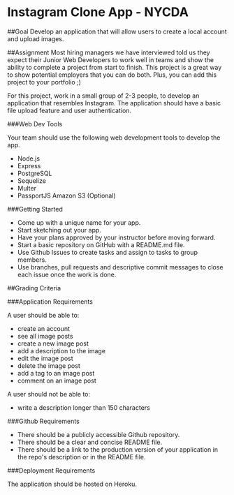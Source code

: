 # Instagram Clone App - NYCDA

##Goal
Develop an application that will allow users to create a local account and upload images.

##Assignment
Most hiring managers we have interviewed told us they expect their Junior Web Developers to work well in teams and show the ability to complete a project from start to finish. This project is a great way to show potential employers that you can do both. Plus, you can add this project to your portfolio ;)

For this project, work in a small group of 2-3 people, to develop an application that resembles Instagram. The application should have a basic file upload feature and user authentication.

###Web Dev Tools

Your team should use the following web development tools to develop the app.

* Node.js
* Express
* PostgreSQL
* Sequelize
* Multer
* PassportJS
Amazon S3 (Optional)

###Getting Started

* Come up with a unique name for your app.
* Start sketching out your app.
* Have your plans approved by your instructor before moving forward.
* Start a basic repository on GitHub with a README.md file.
* Use Github Issues to create tasks and assign to tasks to group members.
* Use branches, pull requests and descriptive commit messages to close each issue once the work is done.

##Grading Criteria

###Application Requirements

A user should be able to:

* create an account
* see all image posts
* create a new image post
* add a description to the image
* edit the image post
* delete the image post
* add a tag to an image post
* comment on an image post

A user should not be able to:

* write a description longer than 150 characters

###Github Requirements

* There should be a publicly accessible Github repository.
* There should be a clear and concise README file.
* There should be a link to the production version of your application in the repo's description or in the README file.

###Deployment Requirements

The application should be hosted on Heroku.
